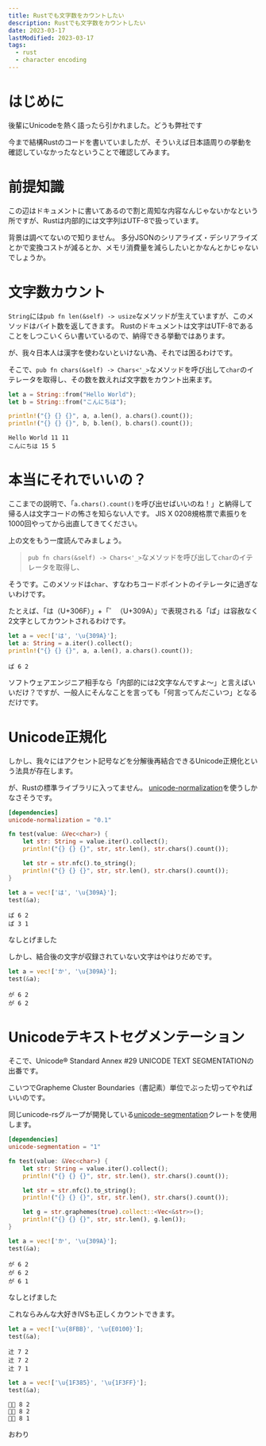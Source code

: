 ```yaml
---
title: Rustでも文字数をカウントしたい
description: Rustでも文字数をカウントしたい
date: 2023-03-17
lastModified: 2023-03-17
tags: 
  - rust
  - character encoding
---
```


# はじめに

後輩にUnicodeを熱く語ったら引かれました。どうも弊社です

今まで結構Rustのコードを書いていましたが、そういえば日本語周りの挙動を確認していなかったなということで確認してみます。

# 前提知識

この辺はドキュメントに書いてあるので割と周知な内容なんじゃないかなという所ですが、Rustは内部的には文字列はUTF-8で扱っています。

背景は調べてないので知りません。
多分JSONのシリアライズ・デシリアライズとかで変換コストが減るとか、メモリ消費量を減らしたいとかなんとかじゃないでしょうか。

# 文字数カウント

`String`には`pub fn len(&self) -> usize`なメソッドが生えていますが、このメソッドはバイト数を返してきます。
Rustのドキュメントは文字はUTF-8であることをしつこいくらい書いているので、納得できる挙動ではあります。

が、我々日本人は漢字を使わないといけない為、それでは困るわけです。

そこで、`pub fn chars(&self) -> Chars<'_>`なメソッドを呼び出して`char`のイテレータを取得し、その数を数えれば文字数をカウント出来ます。

```rust
let a = String::from("Hello World");
let b = String::from("こんにちは");

println!("{} {} {}", a, a.len(), a.chars().count());
println!("{} {} {}", b, b.len(), b.chars().count());
```

```shell
Hello World 11 11
こんにちは 15 5
```

# 本当にそれでいいの？

ここまでの説明で、「`a.chars().count()`を呼び出せばいいのね！」と納得して帰る人は文字コードの怖さを知らない人です。
JIS X 0208規格票で素振りを1000回やってから出直してきてください。

上の文をもう一度読んでみましょう。

> `pub fn chars(&self) -> Chars<'_>`なメソッドを呼び出して`char`のイテレータを取得し、

そうです。このメソッドは`char`、すなわちコードポイントのイテレータに過ぎないわけです。

たとえば、「は（U+306F）」+「゜（U+309A）」で表現される「ぱ」は容赦なく2文字としてカウントされるわけです。

``` rust
let a = vec!['は', '\u{309A}'];
let a: String = a.iter().collect();
println!("{} {} {}", a, a.len(), a.chars().count());
```

```shell
ぱ 6 2
```

ソフトウェアエンジニア相手なら「内部的には2文字なんですよ～」と言えばいいだけ？ですが、一般人にそんなことを言っても「何言ってんだこいつ」となるだけです。

# Unicode正規化

しかし、我々にはアクセント記号などを分解後再結合できるUnicode正規化という法具が存在します。

が、Rustの標準ライブラリに入ってません。
[unicode-normalization](https://github.com/unicode-rs/unicode-normalization)を使うしかなさそうです。

``` toml
[dependencies]
unicode-normalization = "0.1"
```

``` rust
fn test(value: &Vec<char>) {
    let str: String = value.iter().collect();
    println!("{} {} {}", str, str.len(), str.chars().count());

    let str = str.nfc().to_string();
    println!("{} {} {}", str, str.len(), str.chars().count());
}
```

```rust
let a = vec!['は', '\u{309A}'];
test(&a);
```

```shell
ぱ 6 2
ぱ 3 1
```

なしとげました

しかし、結合後の文字が収録されていない文字はやはりだめです。

```rust
let a = vec!['か', '\u{309A}'];
test(&a);
```

```shell
か゚ 6 2
か゚ 6 2
```

# Unicodeテキストセグメンテーション

そこで、Unicode® Standard Annex #29 UNICODE TEXT SEGMENTATIONの出番です。

こいつでGrapheme Cluster Boundaries（書記素）単位でぶった切ってやればいいのです。

同じunicode-rsグループが開発している[unicode-segmentation](https://github.com/unicode-rs/unicode-segmentation)クレートを使用します。

```toml
[dependencies]
unicode-segmentation = "1"
```

```rust
fn test(value: &Vec<char>) {
    let str: String = value.iter().collect();
    println!("{} {} {}", str, str.len(), str.chars().count());

    let str = str.nfc().to_string();
    println!("{} {} {}", str, str.len(), str.chars().count());

    let g = str.graphemes(true).collect::<Vec<&str>>();
    println!("{} {} {}", str, str.len(), g.len());
}
```

```rust
let a = vec!['か', '\u{309A}'];
test(&a);
```

```shell
か゚ 6 2
か゚ 6 2
か゚ 6 1
```

なしとげました

これならみんな大好きIVSも正しくカウントできます。

``` rust
let a = vec!['\u{8FBB}', '\u{E0100}'];
test(&a);
```

```shell
辻󠄀 7 2
辻󠄀 7 2
辻󠄀 7 1
```

```rust
let a = vec!['\u{1F385}', '\u{1F3FF}'];
test(&a);
```

```shell
🎅🏿 8 2
🎅🏿 8 2
🎅🏿 8 1
```

おわり
